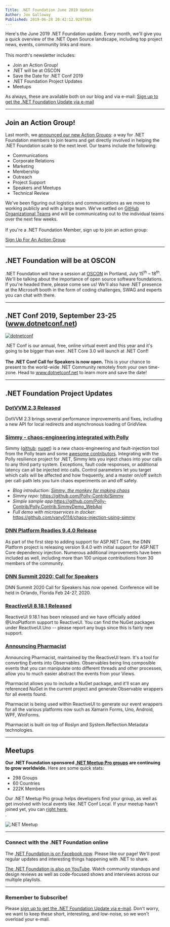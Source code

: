 ```yaml
---
Title: .NET Foundation June 2019 Update
Author: Jon Galloway
Published: 2019-06-28 20:42:12.9297569
---
```

<p>Here's the June 2019 .NET Foundation update. Every month, we'll give you a quick overview of the .NET Open Source landscape, including top project news, events, community links and more.<br />
<br />
This month's newsletter includes:</p>

<ul>
<li>Join an Action Group!</li>
<li>.NET will be at OSCON</li>
<li>Save the Date for .NET Conf 2019</li>
<li>.NET Foundation Project Updates</li>
<li>Meetups</li>
</ul>

<p>As always, these are available both on our blog and via e-mail:&nbsp;<a href="http://eepurl.com/dhL_qb">Sign up to get the .NET Foundation Update via e-mail</a></p>

<hr />
<h2>Join an Action Group!</h2>

<p>Last month, we <a href="/blog/2019/05/31/net-foundation-may-2019-update">announced our new Action Groups</a>: a way for .NET Foundation members to join teams and get directly involved in helping the .NET Foundation scale to the next level. Our teams include the following:</p>

<ul>
<li>Communications</li>
<li>Corporate Relations</li>
<li>Marketing</li>
<li>Membership</li>
<li>Outreach</li>
<li>Project Support</li>
<li>Speakers and Meetups</li>
<li>Technical Review</li>
</ul>

<p>We've been figuring out logistics and communications as we move to working publicly and with a large team. We've settled on <a href="https://github.com/dotnet-foundation">GitHub Organizational Teams</a> and will be communicating out to the individual teams over the next few weeks.<br />
<br />
If you're a .NET Foundation Member, sign up to join an action group:</p>

<p><a class="site-button site-button--pink" href="https://forms.office.com/Pages/ResponsePage.aspx?id=3G8HFsH8FUqxyjLJolWQDu3r3uMrwH1HjiQupxbALB5UNkhFNzJEVFVXMFQ4R0E3Nk5NVkNYOVpMSi4u">Sign Up For An Action Group</a></p>

<hr />
<h2>.NET Foundation will be at OSCON</h2>

<p>.NET Foundation will have a session at <a href="https://conferences.oreilly.com/oscon/oscon-or">OSCON</a> in Portland, July 15<sup>th</sup> – 18<sup>th</sup>. We'll be talking about the importance of open source software foundations. If you're headed there, please come see us! We'll also have .NET presence at the Microsoft booth in the form of coding challenges, SWAG and experts you can chat with there.</p>

<hr />
<h2><strong>.NET Conf 2019, September 23-25 (<a href="http://www.dotnetconf.net">www.dotnetconf.net</a>)</strong></h2>

<p><a href="https://www.dotnetconf.net"><img src="assets/posts/d115925b-2ca7-48bd-8259-9afd54bd4dfe.png" alt="dotnetconf" /></a></p>

<p>.NET Conf is our annual, free, online virtual event and this year and it's going to be bigger than ever. .NET Core 3.0 will launch at .NET Conf!<br />
<br />
<strong>The .NET Conf Call for Speakers is now open.</strong> This is your chance to present to the world-wide .NET Community remotely from your own time-zone. Head to <a href="http://www.dotnetconf.net">www.dotnetconf.net</a> to learn more and save the date!</p>

<hr />
<h2>.NET Foundation Project Updates</h2>

<h3><a href="https://www.dotvvm.com/blog/58/Announcing-DotVVM-and-Business-Pack-2-3-0">DotVVM 2.3 Released</a></h3>

<p>DotVVM 2.3 brings several performance improvements and fixes, including a new API for local redirects and asynchronous loading of GridView.</p>

<h3><a href="http://www.thepollyproject.org/2019/06/27/simmy-the-monkey-for-making-chaos/">Simmy - chaos-engineering integrated with Polly</a></h3>

<p>Simmy (<a href="https://github.com/Polly-Contrib/Simmy">github</a>; <a href="https://www.nuget.org/packages/Polly.Contrib.Simmy">nuget</a>) is a new chaos-engineering and fault-injection tool from the Polly team and some <a href="http://elvanydev.com">awesome contributors</a>. Integrating with the Polly resilience project for .NET, Simmy lets you inject chaos into your calls to any third party system. Exceptions, fault code responses, or additional latency can all be injected into calls. Control parameters let you target which calls will be affected and how frequently, and a master on/off switch per call-path lets you turn chaos experiments on and off safely.</p>

<ul>
<li><em>Blog introduction: <a href="http://www.thepollyproject.org/2019/06/27/simmy-the-monkey-for-making-chaos/">Simmy, the monkey for making chaos</a></em>&nbsp;</li>
<li><em>Simmy repo:&nbsp;</em><a href="https://github.com/Polly-Contrib/Simmy">https://github.com/Polly-Contrib/Simmy</a></li>
<li><em>Simple sample app:</em><a href="https://github.com/Polly-Contrib/Polly.Contrib.SimmyDemo_WebApi">https://github.com/Polly-Contrib/Polly.Contrib.SimmyDemo_WebApi</a></li>
<li><em>Full demo with microservices in docker</em>: <a href="https://github.com/vany0114/chaos-injection-using-simmy">https://github.com/vany0114/chaos-injection-using-simmy</a></li>
</ul>

<h3><a href="https://github.com/dnnsoftware/Dnn.Platform">DNN Platform Readies 9.4.0 Release</a></h3>

<p>As part of the first step to adding support for ASP.NET Core, the DNN Platform project is releasing version 9.4.0 with initial support for ASP.NET Core dependency injection. Numerous additional improvements have been included as well, including more than 100 unique contributions from 30 members of the community.</p>

<h3><a href="https://www.dnnsummit.org/Blog/dnn-summit-2020-call-for-speakers-is-open">DNN Summit 2020: Call for Speakers</a></h3>

<p>DNN Summit 2020 Call for Speakers has now opened. Conference will be held in Orlando, Florida Feb 24-27, 2020.</p>

<h3><a href="https://github.com/reactiveui/ReactiveUI/releases/tag/9.18.1">ReactiveUI 8.18.1 Released</a></h3>

<p>ReactiveUI 9.18.1 has been released and we have officially added @UnoPlatform support to ReactiveUI. You can find the NuGet packages under ReactiveUI.Uno -- please report any bugs since this is fairly new support.</p>

<h3><a href="https://github.com/reactiveui/Pharmacist">Announcing Pharmacist</a></h3>

<p>Announcing Pharmacist, maintained by the ReactiveUI team. It's a tool for converting Events into Observables. Observables being linq composible events that you can manipulate onto different threads and other processes, allow you to much easier abstract the events from your Views.&nbsp;</p>

<p>Pharmacist allows you to include a NuGet package, and it'll scan any referenced NuGet in the current project and generate Observable wrappers for all events found.</p>

<p>Pharmacist is being used within ReactiveUI to generate our event wrappers for all the various platforms now such as Xamarin Forms, Uno, Android, WPF, WinForms.</p>

<p>Pharmacist is built on top of Roslyn and System.Reflection.Metadata technologies.</p>

<hr />
<h2>Meetups</h2>

<p><strong>Our .NET Foundation sponsored&nbsp;<a href="https://www.meetup.com/pro/dotnet">.NET Meetup Pro groups</a> are continuing to grow worldwide.</strong> Here are some quick stats:</p>

<ul>
<li>298&nbsp;Groups</li>
<li>60 Countries</li>
<li>222K Members</li>
</ul>

<p>Our .NET Meetup Pro group helps developers find your group, as well as get involved with local events like .NET Conf Local. If your meetup hasn't joined yet, you can&nbsp;<a href="https://aka.ms/add-dotnet-meetup">right here.</a><br />
.</p>

<p><img src="assets/posts/8fd1e465-9efa-4fc0-8c0f-60b7f5373ba3.jpg" alt=".NET Meetup" /></p>

<hr />
<h3>Connect with the .NET Foundation online</h3>

<p>The&nbsp;<a href="https://www.facebook.com/dotnetfoundation/">.NET Foundation is on Facebook now</a>. Please like our page! We'll post regular updates and interesting things happening with .NET to share.</p>

<p><a href="https://www.youtube.com/NETFoundation">The .NET Foundation is also on YouTube</a>. Watch community standups and design reviews as well as code-focused shows and interviews across our multiple playlists.</p>

<hr />
<h3>Remember to Subscribe!</h3>

<p>Please&nbsp;<a href="http://eepurl.com/dhL_qb">sign up to get the .NET Foundation Update via e-mail</a>. Don't worry, we want to keep these short, interesting, and low-noise, so we won't overload your e-mail.</p>
